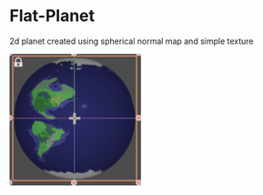 # Flat-Planet
2d planet created using spherical normal map and simple texture

![Planet](https://github.com/JohnMeadow1/Flat-Planet/blob/master/planet2.gif)
